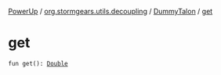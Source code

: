 [PowerUp](../../index.md) / [org.stormgears.utils.decoupling](../index.md) / [DummyTalon](index.md) / [get](./get.md)

# get

`fun get(): `[`Double`](https://kotlinlang.org/api/latest/jvm/stdlib/kotlin/-double/index.html)
